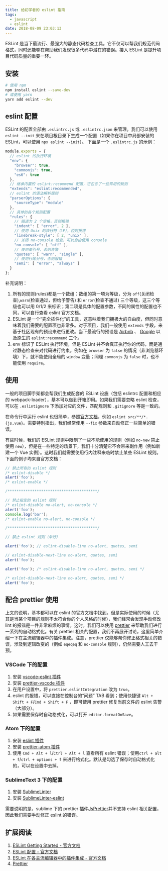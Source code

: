 ```yaml
---
title: 给初学者的 eslint 指南
tags:
  - javascript
  - eslint
date: 2018-08-09 23:03:13
---
```



ESLint 是当下最流行、最强大的静态代码检查工具。它不仅可以帮我们规范代码格式，同时还能够在帮助我们发现很多代码中潜在的错误。接入 ESLint 是提升项目代码质量的重要一环。

## 安装

```bash
# 使用 npm
npm install eslint --save-dev
# 或使用 yarn
yarn add eslint --dev
```

## eslint 配置

ESLint 的配置全部由 `.eslintrc.js` 或 `.eslintrc.json` 来管理。我们可以使用 `eslint --init` 来在项目根目录下生成一个配置（如果你在项目中局部安装的 ESLint，可以使用 `npx eslint --init`）。
下面是一个 `.eslintrc.js` 的示例：

```javascript
module.exports = {
  // eslint 的执行环境
  "env": {
    "browser": true,
    "commonjs": true,
    "es6": true
  },
  // 继承内置的 eslint:recommend 配置，它包含了一些常用的规则
  "extends": "eslint:recommended",
  // eslint 的语法解析规则
  "parserOptions": {
    "sourceType": "module"
  },
  // 具体的各个规则配置
  "rules": {
    // 缩进为 2 个空格，否则报错
    "indent": [ "error", 2 ],
    // 使用 Unix 的换行符（LF），否则报错
    "linebreak-style": [ 2, "unix" ],
    // 关闭 no-console 检查，可以自由使用 console
    "no-console": [ "off" ],
    // 使用单引号，否则告警
    "quotes": [ "warn", "single" ],
    // 使用行尾分号，否则报错
    "semi": [ "error", "always" ]
  }
};


```

补充说明：

1. 所有的规则(rules)都是一个数组：数组的第一项为等级，分为 `off`(关闭检查),`warn`(检查通过，但给予警告) 和 `error`(检查不通过) 三个等级，这三个等级也可以用 0/1/2 来标识；第二项是具体的配置参数，不同的属性的配置也不同，可以自行查看 eslint 官方文档。
2. ESLint 是一个“完全插件化”的工具，这意味着我们拥极大的自由度，但同时意味着我们需要的配置项也非常多。对于项目，我们一般使用 `extends` 字段，来基于社区现有的预设来进行更改。当下最流行的预设是 [Airbnb](https://github.com/airbnb/javascript/tree/master/packages/eslint-config-airbnb-base) 、 [Google](https://github.com/google/eslint-config-google) 以及原生的 `eslint:recommend` 三个。
3. env 标识了 ESLint 执行环境，但是 ESLint 并不会真正执行你的代码，而是通过静态检查来对代码进行约束。例如在 `browser` 为 `false` 的情况（非浏览器环境）下，就不能使用全局的 `window` 变量；同理 `commonjs` 为 `false` 时，也不能使用 `require`。

## 使用

一般的项目脚手架都会帮我们生成配套的 ESLint 设施（包括 eslintrc 配置和相应的 webpack-loader），基本可以做到开箱即用。如果我们需要忽略 eslint 检查，可以在 `.eslintignore` 下添加对应的文件，匹配规则和 `.gitignore` 等是一致的。

在命令行中运行 eslint 也很简单，参照[官方文档](https://eslint.org/docs/user-guide/command-line-interface)，例如 `eslint src/**/*.{js,vue}`。需要特别指出，我们经常使用 `--fix` 参数来自动修正一些简单的错误。

有些时候，我们的 ESLint 规则中限制了一些不能使用的规则（例如 `no-new` 禁止使用 `new`），但是在一些特定的场景下，我们十分清楚它不会带来副作用（例如新建一个 Vue 实例）。这时我们就需要使用行内注释来临时禁止某些 ESLint 规则。下面的例子均来自官方文档：

```javascript
// 禁止所有的 eslint 规则
/* eslint-disable */
alert('foo');
/* eslint-enable */

/****************************************/

// 禁止指定的 eslint 规则
/* eslint-disable no-alert, no-console */
alert('foo');
console.log('bar');
/* eslint-enable no-alert, no-console */

/****************************************/

// 禁止 eslint 规则（单行）

alert('foo'); // eslint-disable-line no-alert, quotes, semi

// eslint-disable-next-line no-alert, quotes, semi
alert('foo');

alert('foo'); /* eslint-disable-line no-alert, quotes, semi */

/* eslint-disable-next-line no-alert, quotes, semi */
alert('foo');
```

## 配合 prettier 使用

上文的说明，基本都可以在 eslint 的官方文档中找到。但是实际使用的时候（尤其是当某个项目的规则不太符合你的个人风格的时候），我们经常会发现手动修改 lint 的报错是一件非常麻烦的事情。这时，我们可以使用 [prettier](https://github.com/prettier/prettier) 来帮助我们进行一系列的自动格式化。有关 prettier 相关的配置，我们不再展开讨论，这里简单介绍一下在主流编辑器中的插件集成。注意，prettier 仅能够帮你修正格式相关的错误，涉及到逻辑改变的（例如 `eqeqeq` 和 `no-console` 规则），仍然需要人工去干预。

### VSCode 下的配置

1. 安装 [vscode-eslint 插件](https://marketplace.visualstudio.com/items?itemName=dbaeumer.vscode-eslint)
2. 安装 [prettier-vscode 插件](https://marketplace.visualstudio.com/items?itemName=esbenp.prettier-vscode)
3. 在用户设置中，将 `prettier.eslintIntegration` 改为 `true`。
4. eslint 的报错，可以直接在控制台的“问题” TAB 看到；使用快捷键 `Alt + Shift + F`/`Cmd + Shift + F` ，即可使用 prettier 修复当前文件的 eslint 告警（大部分）。
5. 如果需要保存时自动格式化，可以打开 `editor.formatOnSave`。

### Atom 下的配置

1. 安装 [eslint 插件](https://atom.io/packages/eslint)
2. 安装 [prettier-atom 插件](https://atom.io/packages/prettier-atom)
3. 使用 `Cmd + Alt + l`/`Ctrl + Alt + l` 查看所有 eslint 错误；使用`ctrl + alt + f`/`ctrl + options + f` 来进行格式化。默认是勾选了保存时自动格式化的，可以在设置中去掉。

### SublimeText 3 下的配置

1. 安装 [SublimeLinter](http://www.sublimelinter.com/en/stable/)
2. 安装 [SublimeLinter-eslint](https://packagecontrol.io/packages/SublimeLinter-eslint)

需要说明的是，sublime 下的 prettier 插件[JsPrettier](https://packagecontrol.io/packages/JsPrettier)并不支持 eslint 相关配置，因此我们需要手动修正 eslint 的错误。

## 扩展阅读

1. [ESLint Getting Started - 官方文档](https://eslint.org/docs/user-guide/getting-started)
2. [ESLint 配置 - 官方文档](https://eslint.org/docs/user-guide/configuring)
3. [ESLint 在各主流编辑器中的插件集成 - 官方文档](https://eslint.org/docs/user-guide/integrations)
4. [Prettier](http://github.com/prettier/prettier)
